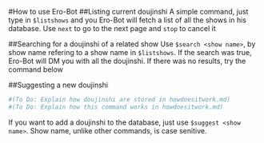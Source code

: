 #How to use Ero-Bot
##Listing current doujinshi
A simple command, just type in ``$listshows`` and you Ero-Bot will fetch a list of all the shows in his database. Use ``next`` to go to the next page and ``stop`` to cancel it

##Searching for a doujinshi of a related show
Use ``$search <show name>``, by show name refering to a show name in ``$listshows``. If the search was true, Ero-Bot will DM you with all the doujinshi. If there was no results, try the command below

##Suggesting a new doujinshi
```python
#(To Do: Explain how doujinshi are stored in howdoesitwork.md)
#(To Do: Explain how this command works in howdoesitwork.md)
```
If you want to add a doujinshi to the database, just use ``$suggest <show name>``. Show name, unlike other commands, is case senitive.